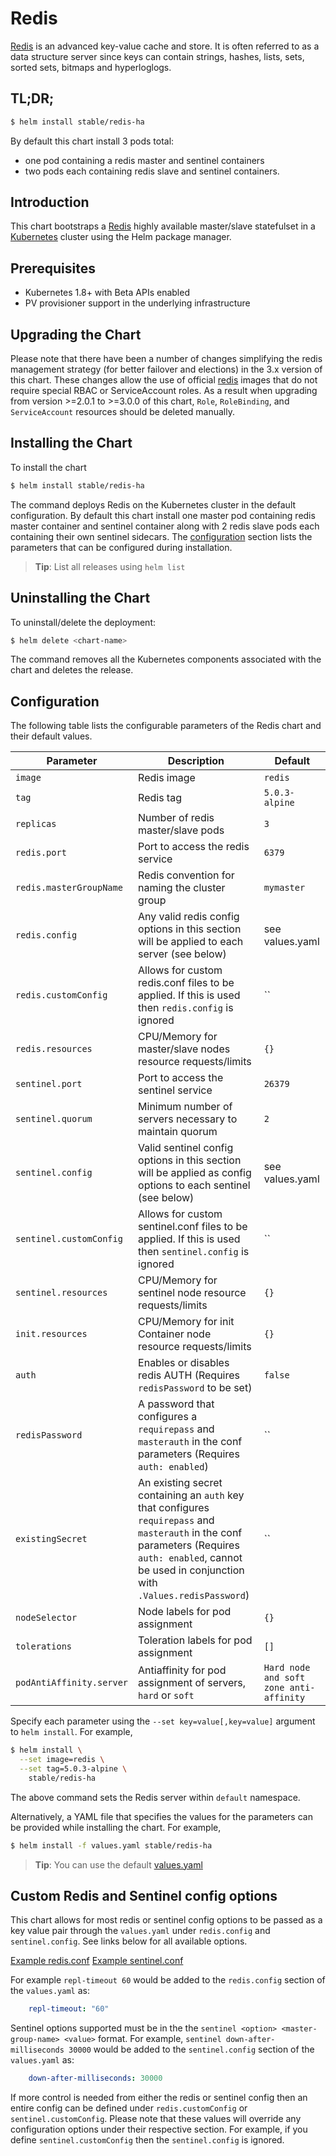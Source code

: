 # Redis

[Redis](http://redis.io/) is an advanced key-value cache and store. It is often referred to as a data structure server since keys can contain strings, hashes, lists, sets, sorted sets, bitmaps and hyperloglogs.

## TL;DR;

```bash
$ helm install stable/redis-ha
```

By default this chart install 3 pods total:
 * one pod containing a redis master and sentinel containers
 * two pods each containing redis slave and sentinel containers.

## Introduction

This chart bootstraps a [Redis](https://redis.io) highly available master/slave statefulset in a [Kubernetes](http://kubernetes.io) cluster using the Helm package manager.

## Prerequisites

- Kubernetes 1.8+ with Beta APIs enabled
- PV provisioner support in the underlying infrastructure

## Upgrading the Chart

Please note that there have been a number of changes simplifying the redis management strategy (for better failover and elections) in the 3.x version of this chart. These changes allow the use of official [redis](https://hub.docker.com/_/redis/) images that do not require special RBAC or ServiceAccount roles. As a result when upgrading from version >=2.0.1 to >=3.0.0 of this chart, `Role`, `RoleBinding`, and `ServiceAccount` resources should be deleted manually.

## Installing the Chart

To install the chart

```bash
$ helm install stable/redis-ha
```

The command deploys Redis on the Kubernetes cluster in the default configuration. By default this chart install one master pod containing redis master container and sentinel container along with 2 redis slave pods each containing their own sentinel sidecars. The [configuration](#configuration) section lists the parameters that can be configured during installation.

> **Tip**: List all releases using `helm list`

## Uninstalling the Chart

To uninstall/delete the deployment:

```bash
$ helm delete <chart-name>
```

The command removes all the Kubernetes components associated with the chart and deletes the release.

## Configuration

The following table lists the configurable parameters of the Redis chart and their default values.

| Parameter                        | Description                                                                                                                  | Default                                                   |
| -------------------------------- | -----------------------------------------------------                                                                        | --------------------------------------------------------- |
| `image`                          | Redis image                                                                                                                  | `redis`                                                   |
| `tag`                            | Redis tag                                                                                                                    | `5.0.3-alpine`                                          |
| `replicas`                       | Number of redis master/slave pods                                                                                            | `3`                                                       |
| `redis.port`                     | Port to access the redis service                                                                                             | `6379`                                                    |
| `redis.masterGroupName`          | Redis convention for naming the cluster group                                                                                | `mymaster`                                                |
| `redis.config`                   | Any valid redis config options in this section will be applied to each server (see below)                                    | see values.yaml                                           |
| `redis.customConfig`             | Allows for custom redis.conf files to be applied. If this is used then `redis.config` is ignored                             | ``                                                        |
| `redis.resources`                | CPU/Memory for master/slave nodes resource requests/limits                                                                   | `{}`                                                      |
| `sentinel.port`                  | Port to access the sentinel service                                                                                          | `26379`                                                   |
| `sentinel.quorum`                | Minimum number of servers necessary to maintain quorum                                                                       | `2`                                                       |
| `sentinel.config`                | Valid sentinel config options in this section will be applied as config options to each sentinel (see below)                 | see values.yaml                                           |
| `sentinel.customConfig`          | Allows for custom sentinel.conf files to be applied. If this is used then `sentinel.config` is ignored                       | ``                                                        |
| `sentinel.resources`             | CPU/Memory for sentinel node resource requests/limits                                                                        | `{}`                                                      |
| `init.resources`             | CPU/Memory for init Container node resource requests/limits                                                                        | `{}`                                                      |
| `auth`                           | Enables or disables redis AUTH (Requires `redisPassword` to be set)                                                          | `false`                                                   |
| `redisPassword`                  | A password that configures a `requirepass` and `masterauth` in the conf parameters (Requires `auth: enabled`)                | ``                                                        |
| `existingSecret`                  | An existing secret containing an `auth` key that configures `requirepass` and `masterauth` in the conf parameters (Requires `auth: enabled`, cannot be used in conjunction with `.Values.redisPassword`)                | ``                                                        |
| `nodeSelector`                   | Node labels for pod assignment                                                                                               | `{}`                                                      |
| `tolerations`                    | Toleration labels for pod assignment                                                                                         | `[]`                                                      |
| `podAntiAffinity.server`         | Antiaffinity for pod assignment of servers, `hard` or `soft`                                                                 | `Hard node and soft zone anti-affinity`                   |


Specify each parameter using the `--set key=value[,key=value]` argument to `helm install`. For example,

```bash
$ helm install \
  --set image=redis \
  --set tag=5.0.3-alpine \
    stable/redis-ha
```

The above command sets the Redis server within  `default` namespace.

Alternatively, a YAML file that specifies the values for the parameters can be provided while installing the chart. For example,

```bash
$ helm install -f values.yaml stable/redis-ha
```

> **Tip**: You can use the default [values.yaml](values.yaml)

## Custom Redis and Sentinel config options

This chart allows for most redis or sentinel config options to be passed as a key value pair through the `values.yaml` under `redis.config` and `sentinel.config`. See links below for all available options.

[Example redis.conf](http://download.redis.io/redis-stable/redis.conf)
[Example sentinel.conf](http://download.redis.io/redis-stable/sentinel.conf)

For example `repl-timeout 60` would be added to the `redis.config` section of the `values.yaml` as:

```yml
    repl-timeout: "60"
```

Sentinel options supported must be in the the `sentinel <option> <master-group-name> <value>` format. For example, `sentinel down-after-milliseconds 30000` would be added to the `sentinel.config` section of the `values.yaml` as:

```yml
    down-after-milliseconds: 30000
```

If more control is needed from either the redis or sentinel config then an entire config can be defined under `redis.customConfig` or `sentinel.customConfig`. Please note that these values will override any configuration options under their respective section. For example, if you define `sentinel.customConfig` then the `sentinel.config` is ignored.
